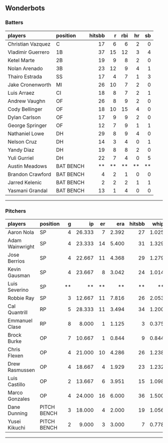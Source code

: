 ## Wonderbots

### Batters

 
|players           |position  | hitsbb|  r| rbi| hr| sb| 
|:-----------------|:---------|------:|--:|---:|--:|--:| 
|Christian Vazquez |C         |     17|  6|   6|  2|  0| 
|Vladimir Guerrero |1B        |     37| 15|  12|  3|  4| 
|Ketel Marte       |2B        |     19|  9|   8|  2|  0| 
|Nolan Arenado     |3B        |     23| 12|   9|  4|  1| 
|Thairo Estrada    |SS        |     17|  4|   7|  1|  3| 
|Jake Cronenworth  |MI        |     26| 10|   7|  2|  0| 
|Luis Arraez       |CI        |     18|  8|   7|  2|  1| 
|Andrew Vaughn     |OF        |     26|  8|   9|  2|  0| 
|Cody Bellinger    |OF        |     18| 10|  15|  4|  0| 
|Dylan Carlson     |OF        |     17|  9|   9|  2|  0| 
|George Springer   |OF        |     12|  7|   9|  1|  1| 
|Nathaniel Lowe    |DH        |     29|  8|   9|  4|  0| 
|Nelson Cruz       |DH        |     14|  3|   4|  0|  1| 
|Yandy Diaz        |DH        |     19|  8|   8|  2|  0| 
|Yuli Gurriel      |DH        |     22|  7|   4|  0|  5| 
|Austin Meadows    |BAT BENCH |     **| **|  **| **| **| 
|Brandon Crawford  |BAT BENCH |      4|  2|   1|  0|  0| 
|Jarred Kelenic    |BAT BENCH |      2|  2|   2|  1|  1| 
|Yasmani Grandal   |BAT BENCH |     13|  1|   4|  0|  0| 


* * *

### Pitchers

 
|players         |position    |  g|     ip| er|   era| hitsbb|  whip| so|  w| sv| 
|:---------------|:-----------|--:|------:|--:|-----:|------:|-----:|--:|--:|--:| 
|Aaron Nola      |SP          |  4| 26.333|  7| 2.392|     27| 1.025| 30|  3|  0| 
|Adam Wainwright |SP          |  4| 23.333| 14| 5.400|     31| 1.329| 19|  2|  0| 
|Jose Berrios    |SP          |  4| 22.667| 11| 4.368|     29| 1.279| 21|  1|  0| 
|Kevin Gausman   |SP          |  4| 23.667|  8| 3.042|     24| 1.014| 31|  2|  0| 
|Luis Severino   |SP          | **|     **| **|    **|     **|    **| **| **| **| 
|Robbie Ray      |SP          |  3| 12.667| 11| 7.816|     26| 2.053| 14|  0|  0| 
|Cal Quantrill   |RP          |  5| 28.333| 11| 3.494|     34| 1.200| 21|  3|  0| 
|Emmanuel Clase  |RP          |  8|  8.000|  1| 1.125|      3| 0.375|  7|  0|  5| 
|Brock Burke     |OP          |  7| 10.667|  1| 0.844|      9| 0.844| 15|  2|  0| 
|Chris Flexen    |OP          |  4| 21.000| 10| 4.286|     26| 1.238| 14|  1|  0| 
|Drew Rasmussen  |OP          |  4| 18.667|  4| 1.929|     23| 1.232| 13|  1|  0| 
|Luis Castillo   |OP          |  2| 13.667|  6| 3.951|     15| 1.098| 16|  2|  0| 
|Marco Gonzales  |OP          |  4| 24.000| 16| 6.000|     36| 1.500| 19|  2|  0| 
|Dane Dunning    |PITCH BENCH |  3| 18.000|  4| 2.000|     19| 1.056| 15|  1|  0| 
|Yusei Kikuchi   |PITCH BENCH |  2|  9.000|  3| 3.000|      7| 0.778| 10|  1|  0| 


* * *



